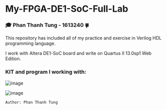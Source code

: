 # My-FPGA-DE1-SoC-Full-Lab

### 🎓 Phan Thanh Tung - 1613240 🍀

This repository has included all of my practice and exercise in Verilog HDL programming language.

I work with Altera DE1-SoC board and write on Quartus II 13.0sp1 Web Edition.

### KIT and program I working with:

![image](https://user-images.githubusercontent.com/48848418/72683573-19b20e80-3b0b-11ea-8d73-8e1b4ff52cdb.png)

![image](https://user-images.githubusercontent.com/48848418/72683580-2c2c4800-3b0b-11ea-9f69-f989831a9d84.png)


    Author: Phan Thanh Tung
